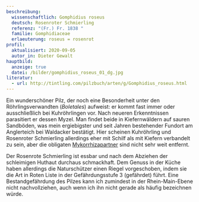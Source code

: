 ```yaml
---
beschreibung:
  wissenschaftlich: Gomphidius roseus
  deutsch: Rosenroter Schmierling
  referenz: "(Fr.) Fr. 1838 "
  familie: Gomphidiaceae
  erlaeuterung: roseus = rosenrot
profil:
  aktualisiert: 2020-09-05
  autor_in: Dieter Gewalt
hauptbild:
  anzeige: true
  datei: /bilder/gomphidius_roseus_01_dg.jpg
literatur:
  - url: http://tintling.com/pilzbuch/arten/g/Gomphidius_roseus.html
---
```

Ein wunderschöner Pilz, der noch eine Besonderheit unter den Röhrlingsverwandten (*Boletales*) aufweist: er kommt fast immer oder ausschließlich bei Kuhröhrlingen vor. Nach neueren Erkenntnissen parasitiert er dessen Myzel. Man findet beide in Kiefernwäldern auf sauren Sandböden, was mein ergiebigster und seit Jahren bestehender Fundort am Anglerteich bei Waldacker bestätigt. Hier scheinen Kuhröhrling und Rosenroter Schmierling allerdings eher mit Schilf als mit Kiefern verbandelt zu sein, aber die obligaten [Mykorrhizapartner](Mykorrhiza "Glossar") sind nicht sehr weit entfernt.

Der Rosenrote Schmierling ist essbar und nach dem Abziehen der schleimigen Huthaut durchaus schmackhaft. Dem Genuss in der Küche haben allerdings die Naturschützer einen Riegel vorgeschoben, indem sie die Art in Roten Liste in der Gefährdungsstufe 3 (gefährdet) führt. Eine Bestandgefährdung des Pilzes kann ich zumindest in der Rhein-Main-Ebene nicht nachvollziehen, auch wenn ich ihn nicht gerade als häufig bezeichnen würde.
